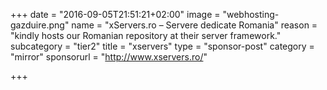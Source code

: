+++
date = "2016-09-05T21:51:21+02:00"
image = "webhosting-gazduire.png"
name = "xServers.ro – Servere dedicate Romania"
reason = "kindly hosts our Romanian repository at their server framework."
subcategory = "tier2"
title = "xservers"
type = "sponsor-post"
category = "mirror"
sponsorurl = "http://www.xservers.ro/"

+++

